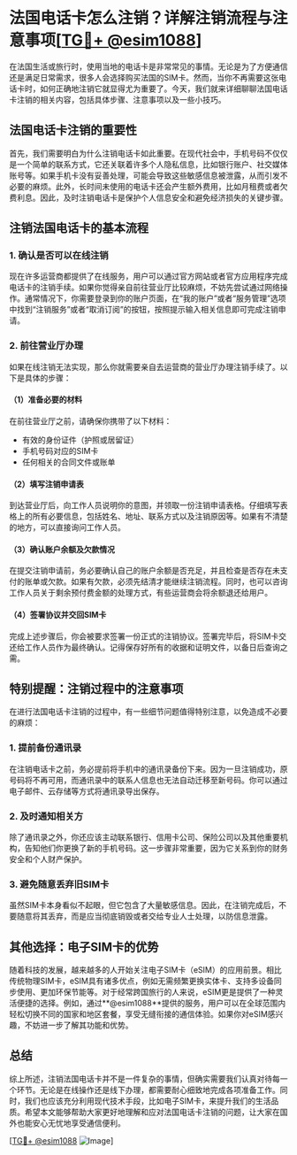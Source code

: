 # 法国电话卡怎么注销？详解注销流程与注意事项[[TG💪+ @esim1088](https://t.me/s/esim1088)]

在法国生活或旅行时，使用当地的电话卡是非常常见的事情。无论是为了方便通信还是满足日常需求，很多人会选择购买法国的SIM卡。然而，当你不再需要这张电话卡时，如何正确地注销它就显得尤为重要了。今天，我们就来详细聊聊法国电话卡注销的相关内容，包括具体步骤、注意事项以及一些小技巧。

## 法国电话卡注销的重要性

首先，我们需要明白为什么注销电话卡如此重要。在现代社会中，手机号码不仅仅是一个简单的联系方式，它还关联着许多个人隐私信息，比如银行账户、社交媒体账号等。如果手机卡没有妥善处理，可能会导致这些敏感信息被泄露，从而引发不必要的麻烦。此外，长时间未使用的电话卡还会产生额外费用，比如月租费或者欠费利息。因此，及时注销电话卡是保护个人信息安全和避免经济损失的关键步骤。

## 注销法国电话卡的基本流程

### 1. 确认是否可以在线注销

现在许多运营商都提供了在线服务，用户可以通过官方网站或者官方应用程序完成电话卡的注销手续。如果你觉得亲自前往营业厅比较麻烦，不妨先尝试通过网络操作。通常情况下，你需要登录到你的账户页面，在“我的账户”或者“服务管理”选项中找到“注销服务”或者“取消订阅”的按钮，按照提示输入相关信息即可完成注销申请。

### 2. 前往营业厅办理

如果在线注销无法实现，那么你就需要亲自去运营商的营业厅办理注销手续了。以下是具体的步骤：

#### （1）准备必要的材料

在前往营业厅之前，请确保你携带了以下材料：
- 有效的身份证件（护照或居留证）
- 手机号码对应的SIM卡
- 任何相关的合同文件或账单

#### （2）填写注销申请表

到达营业厅后，向工作人员说明你的意图，并领取一份注销申请表格。仔细填写表格上的所有必要信息，包括姓名、地址、联系方式以及注销原因等。如果有不清楚的地方，可以直接询问工作人员。

#### （3）确认账户余额及欠款情况

在提交注销申请前，务必要确认自己的账户余额是否充足，并且检查是否存在未支付的账单或欠款。如果有欠款，必须先结清才能继续注销流程。同时，也可以咨询工作人员关于剩余预付费金额的处理方式，有些运营商会将余额退还给用户。

#### （4）签署协议并交回SIM卡

完成上述步骤后，你会被要求签署一份正式的注销协议。签署完毕后，将SIM卡交还给工作人员作为最终确认。记得保存好所有的收据和证明文件，以备日后查询之需。

## 特别提醒：注销过程中的注意事项

在进行法国电话卡注销的过程中，有一些细节问题值得特别注意，以免造成不必要的麻烦：

### 1. 提前备份通讯录

在注销电话卡之前，务必提前将手机中的通讯录备份下来。因为一旦注销成功，原号码将不再可用，而通讯录中的联系人信息也无法自动迁移至新号码。你可以通过电子邮件、云存储等方式将通讯录导出保存。

### 2. 及时通知相关方

除了通讯录之外，你还应该主动联系银行、信用卡公司、保险公司以及其他重要机构，告知他们你更换了新的手机号码。这一步骤非常重要，因为它关系到你的财务安全和个人财产保护。

### 3. 避免随意丢弃旧SIM卡

虽然SIM卡本身看似不起眼，但它包含了大量敏感信息。因此，在注销完成后，不要随意将其丢弃，而是应当彻底销毁或者交给专业人士处理，以防信息泄露。

## 其他选择：电子SIM卡的优势

随着科技的发展，越来越多的人开始关注电子SIM卡（eSIM）的应用前景。相比传统物理SIM卡，eSIM具有诸多优点，例如无需频繁更换实体卡、支持多设备同步使用、更加环保节能等。对于经常跨国旅行的人来说，eSIM更是提供了一种灵活便捷的选择。例如，通过**@esim1088**提供的服务，用户可以在全球范围内轻松切换不同的国家和地区套餐，享受无缝衔接的通信体验。如果你对eSIM感兴趣，不妨进一步了解其功能和优势。

## 总结

综上所述，注销法国电话卡并不是一件复杂的事情，但确实需要我们认真对待每一个环节。无论是在线操作还是线下办理，都需要耐心细致地完成各项准备工作。同时，我们也应该充分利用现代技术手段，比如电子SIM卡，来提升我们的生活品质。希望本文能够帮助大家更好地理解和应对法国电话卡注销的问题，让大家在国外也能安心无忧地享受通信便利。

[[TG💪+ @esim1088](https://t.me/s/esim1088) ![Image](https://i.postimg.cc/4NQfJmqS/Snipaste-2025-05-13-00-14-12.png)]